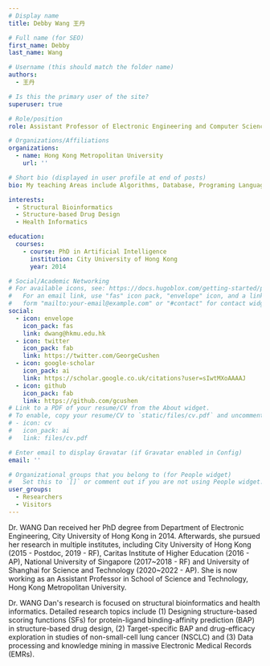 ```yaml
---
# Display name
title: Debby Wang 王丹

# Full name (for SEO)
first_name: Debby
last_name: Wang

# Username (this should match the folder name)
authors:
  - 王丹

# Is this the primary user of the site?
superuser: true

# Role/position
role: Assistant Professor of Electronic Engineering and Computer Science

# Organizations/Affiliations
organizations:
  - name: Hong Kong Metropolitan University
    url: ''

# Short bio (displayed in user profile at end of posts)
bio: My teaching Areas include Algorithms, Database, Programing Languages, and AI. My research interests include Structural Bioinformatics, Structure-based Drug Design, and Health Informatics.

interests:
  - Structural Bioinformatics
  - Structure-based Drug Design
  - Health Informatics

education:
  courses:
    - course: PhD in Artificial Intelligence
      institution: City University of Hong Kong
      year: 2014

# Social/Academic Networking
# For available icons, see: https://docs.hugoblox.com/getting-started/page-builder/#icons
#   For an email link, use "fas" icon pack, "envelope" icon, and a link in the
#   form "mailto:your-email@example.com" or "#contact" for contact widget.
social:
  - icon: envelope
    icon_pack: fas
    link: dwang@hkmu.edu.hk
  - icon: twitter
    icon_pack: fab
    link: https://twitter.com/GeorgeCushen
  - icon: google-scholar
    icon_pack: ai
    link: https://scholar.google.co.uk/citations?user=sIwtMXoAAAAJ
  - icon: github
    icon_pack: fab
    link: https://github.com/gcushen
# Link to a PDF of your resume/CV from the About widget.
# To enable, copy your resume/CV to `static/files/cv.pdf` and uncomment the lines below.
# - icon: cv
#   icon_pack: ai
#   link: files/cv.pdf

# Enter email to display Gravatar (if Gravatar enabled in Config)
email: ''

# Organizational groups that you belong to (for People widget)
#   Set this to `[]` or comment out if you are not using People widget.
user_groups:
  - Researchers
  - Visitors
---
```


Dr. WANG Dan received her PhD degree from Department of Electronic Engineering, City University of Hong Kong in 2014. Afterwards, she pursued her research in multiple institutes, including City University of Hong Kong (2015 - Postdoc, 2019 - RF), Caritas Institute of Higher Education (2016 - AP), National University of Singapore (2017~2018 - RF) and University of Shanghai for Science and Technology (2020~2022 - AP). She is now working as an Assistant Professor in School of Science and Technology, Hong Kong Metropolitan University.

Dr. WANG Dan's research is focused on structural bioinformatics and health informatics. Detailed research topics include (1) Designing structure-based scoring functions (SFs) for protein-ligand binding-affinity prediction (BAP) in structure-based drug design, (2) Target-specific BAP and drug-efficacy exploration in studies of non-small-cell lung cancer (NSCLC) and (3) Data processing and knowledge mining in massive Electronic Medical Records (EMRs).
